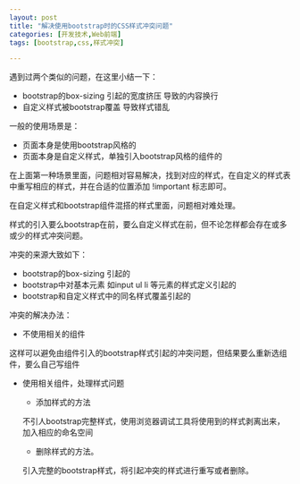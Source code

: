 ```yaml
---
layout: post
title: "解决使用bootstrap时的CSS样式冲突问题"
categories: [开发技术,Web前端]
tags: [bootstrap,css,样式冲突]

---
```


遇到过两个类似的问题，在这里小结一下：

+ bootstrap的box-sizing 引起的宽度挤压 导致的内容换行
+ 自定义样式被bootstrap覆盖 导致样式错乱

一般的使用场景是：

+ 页面本身是使用bootstrap风格的
+ 页面本身是自定义样式，单独引入bootstrap风格的组件的

在上面第一种场景里面，问题相对容易解决，找到对应的样式，在自定义的样式表中重写相应的样式，并在合适的位置添加 !important 标志即可。

在自定义样式和bootstrap组件混搭的样式里面，问题相对难处理。

样式的引入要么bootstrap在前，要么自定义样式在前，但不论怎样都会存在或多或少的样式冲突问题。

冲突的来源大致如下：

+ bootstrap的box-sizing 引起的
+ bootstrap中对基本元素 如input ul li 等元素的样式定义引起的
+ bootstrap和自定义样式中的同名样式覆盖引起的

冲突的解决办法：

+ 不使用相关的组件

这样可以避免由组件引入的bootstrap样式引起的冲突问题，但结果要么重新选组件，要么自己写组件

+  使用相关组件，处理样式问题
	+ 添加样式的方法
	
	不引人bootstrap完整样式，使用浏览器调试工具将使用到的样式剥离出来，加入相应的命名空间
	
	+ 删除样式的方法。
	
	引入完整的bootstrap样式，将引起冲突的样式进行重写或者删除。
	

 